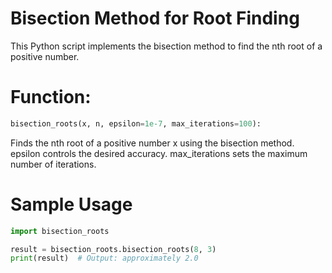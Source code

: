 # Bisection Method for Root Finding

This Python script implements the bisection method to find the nth root of a positive number.

# Function:

```python
bisection_roots(x, n, epsilon=1e-7, max_iterations=100):
```
Finds the nth root of a positive number x using the bisection method.
epsilon controls the desired accuracy.
max_iterations sets the maximum number of iterations.

# Sample Usage

```python
import bisection_roots

result = bisection_roots.bisection_roots(8, 3)
print(result)  # Output: approximately 2.0
```
